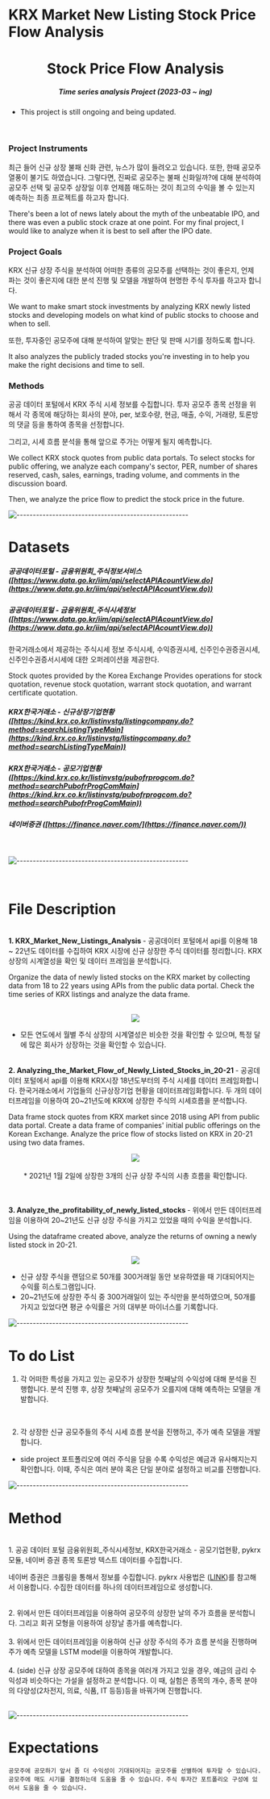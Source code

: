 # KRX Market New Listing Stock Price Flow Analysis


<h1 align="center"> Stock Price Flow Analysis </h1>

<h5 align="center"> Time series analysis Project  (2023-03 ~ ing) </h5>

* This project is still ongoing and being updated. 

<br>
<h3> Project Instruments </h3>


최근 들어 신규 상장 불패 신화 관련, 뉴스가 많이 들려오고 있습니다. 또한, 한때 공모주 열풍이 불기도 하였습니다.
그렇다면, 진짜로 공모주는 불패 신화일까?에 대해 분석하여 공모주 선택 및 공모주 상장일 이후 언제쯤 매도하는 것이 최고의 수익을 볼 수 있는지 예측하는 최종 프로젝트를 하고자 합니다.

There's been a lot of news lately about the myth of the unbeatable IPO, and there was even a public stock craze at one point.
For my final project, I would like to analyze when it is best to sell after the IPO date.
<br>

<h3> Project Goals </h3>

KRX 신규 상장 주식을 분석하여 어떠한 종류의 공모주를 선택하는 것이 좋은지, 언제 파는 것이 좋은지에 대한 분석 진행 및 모델을 개발하여 현명한 주식 투자를 하고자 합니다.

We want to make smart stock investments by analyzing KRX newly listed stocks and developing models on what kind of public stocks to choose and when to sell.

또한, 투자중인 공모주에 대해 분석하여 알맞는 판단 및 판매 시기를 정하도록 합니다.

It also analyzes the publicly traded stocks you're investing in to help you make the right decisions and time to sell.
<br>

<h3> Methods </h3>
공공 데이터 포털에서 KRX 주식 시세 정보를 수집합니다. 투자 공모주 종목 선정을 위해서 각 종목에 해당하는 회사의 분야, per, 보호수량, 현금, 매출, 수익, 거래량, 토론방의 댓글 등을 통하여 종목을 선정합니다.

그리고, 시세 흐름 분석을 통해 앞으로 주가는 어떻게 될지 예측합니다.

We collect KRX stock quotes from public data portals. To select stocks for public offering, we analyze each company's sector, PER, number of shares reserved, cash, sales, earnings, trading volume, and comments in the discussion board.

Then, we analyze the price flow to predict the stock price in the future.
<br>

![-----------------------------------------------------](https://raw.githubusercontent.com/andreasbm/readme/master/assets/lines/rainbow.png)

<h1> Datasets </h1>

##### 공공데이터포털 - 금융위원회_주식정보서비스([https://www.data.go.kr/iim/api/selectAPIAcountView.do](https://www.data.go.kr/iim/api/selectAPIAcountView.do))



##### 공공데이터포털 - 금융위원회_주식시세정보([https://www.data.go.kr/iim/api/selectAPIAcountView.do](https://www.data.go.kr/iim/api/selectAPIAcountView.do))

한국거래소에서 제공하는 주식시세 정보
주식시세, 수익증권시세, 신주인수권증권시세, 신주인수권증서시세에 대한 오퍼레이션을 제공한다.

Stock quotes provided by the Korea Exchange
Provides operations for stock quotation, revenue stock quotation, warrant stock quotation, and warrant certificate quotation.

##### KRX한국거래소 - 신규상장기업현황([https://kind.krx.co.kr/listinvstg/listingcompany.do?method=searchListingTypeMain](https://kind.krx.co.kr/listinvstg/listingcompany.do?method=searchListingTypeMain))

##### KRX한국거래소 - 공모기업현황([https://kind.krx.co.kr/listinvstg/pubofrprogcom.do?method=searchPubofrProgComMain](https://kind.krx.co.kr/listinvstg/pubofrprogcom.do?method=searchPubofrProgComMain))

##### 네이버증권 ([https://finance.naver.com/](https://finance.naver.com/))
<br>

![-----------------------------------------------------](https://raw.githubusercontent.com/andreasbm/readme/master/assets/lines/rainbow.png)

<br>
<h1> File Description </h1>
<br>
<b>1. KRX_Market_New_Listings_Analysis </b> - 공공데이터 포털에서 api를 이용해 18 ~ 22년도 데이터를 수집하여 KRX 시장에 신규 상장한 주식 데이터를 정리합니다. KRX상장의 시계열성을 확인 및 데이터 프레임을 분석합니다.

Organize the data of newly listed stocks on the KRX market by collecting data from 18 to 22 years using APIs from the public data portal. Check the time series of KRX listings and analyze the data frame.<br />
<br>
<p align="center"> 
<img src="img/시기별발행회사수.png" >

* 모든 연도에서 월별 주식 상장의 시계열성은 비슷한 것을 확인할 수 있으며, 특정 달에 많은 회사가 상장하는 것을 확인할 수 있습니다.

<br>
<b>2. Analyzing_the_Market_Flow_of_Newly_Listed_Stocks_in_20-21 </b> - 공공데이터 포털에서 api를 이용해 KRX시장 18년도부터의 주식 시세를 데이터 프레임화합니다. 한국거래소에서 기업들의 신규상장기업 현황을 데이터프레임화합니다. 두 개의 데이터프레임을 이용하여 20~21년도에 KRX에 상장한 주식의 시세흐름을 분석합니다.

Data frame stock quotes from KRX market since 2018 using API from public data portal. Create a data frame of companies' initial public offerings on the Korean Exchange. Analyze the price flow of stocks listed on KRX in 20-21 using two data frames.<br />

<p align="center"> 
<img src="img/20210102상장시총흐름.png" >
<br><br>
* 2021년 1월 2일에 상장한 3개의 신규 상장 주식의 시총 흐름을 확인합니다.

<br><br>
<b>3. Analyze_the_profitability_of_newly_listed_stocks </b> - 위에서 만든 데이터프레임을 이용하여 20~21년도 신규 상장 주식을 가지고 있었을 때의 수익을 분석합니다. 

Using the dataframe created above, analyze the returns of owning a newly listed stock in 20-21.<br />

<p align="center"> 
<img src="img/신규상장주식수익성.png" >

* 신규 상장 주식을 랜덤으로 50개를 300거래일 동안 보유하였을 때 기대되어지는 수익률 히스토그램입니다.
* 20~21년도에 상장한 주식 중 300거래일이 있는 주식만을 분석하였으며, 50개를 가지고 있었다면 평균 수익률은 거의 대부분 마이너스를 기록합니다.


![-----------------------------------------------------](https://raw.githubusercontent.com/andreasbm/readme/master/assets/lines/rainbow.png)

<h1> To do List </h1>

1. 각 어떠한 특성을 가지고 있는 공모주가 상장한 첫째날의 수익성에 대해 분석을 진행합니다.
분석 진행 후, 상장 첫째날의 공모주가 오를지에 대해 예측하는 모델을 개발합니다.
<br>

2. 각 상장한 신규 공모주들의 주식 시세 흐름 분석을 진행하고, 주가 예측 모델을 개발합니다.

* side project
포트폴리오에 여러 주식을 담을 수록 수익성은 예금과 유사해지는지 확인합니다.
이때, 주식은 여러 분야 혹은 단일 분야로 설정하고 비교를 진행합니다.




![-----------------------------------------------------](https://raw.githubusercontent.com/andreasbm/readme/master/assets/lines/rainbow.png)


<h1> Method </h1>

<br>
1. 공공 데이터 포털 금융위원회_주식시세정보, KRX한국거래소 - 공모기업현황, pykrx 모듈, 네이버 증권 종목 토론방 텍스트 데이터를 수집합니다. 

네이버 증권은 크롤링을 통해서 정보를 수집합니다. pykrx 사용법은 ([LINK](https://github.com/sharebook-kr/pykrx))를 참고해서 이용합니다. 수집한 데이터를 하나의 데이터프레임으로 생성합니다.

<br>
2. 위에서 만든 데이터프레임을 이용하여 공모주의 상장한 날의 주가 흐름을 분석합니다. 그리고 회귀 모형을 이용하여 상장날 종가를 예측합니다.<br>

<br>
3. 위에서 만든 데이터프레임을 이용하여 신규 상장 주식의 주가 흐름 분석을 진행하며 주가 예측 모델을 LSTM model을 이용하여 개발합니다.<br>

<br>
4. (side) 신규 상장 공모주에 대하여 종목을 여러개 가지고 있을 경우, 예금의 금리 수익성과 비슷하다는 가설을 설정하고 분석합니다. 이 때, 실험은 종목의 개수, 종목 분야의 다양성(2차전지, 의료, 식품, IT 등등)등을 바꿔가며 진행합니다.<br><br>



![-----------------------------------------------------](https://raw.githubusercontent.com/andreasbm/readme/master/assets/lines/rainbow.png)


<h1> Expectations </h1>

`공모주에 공모하기 앞서 좀 더 수익성이 기대되어지는 공모주를 선별하여 투자할 수 있습니다.`
`공모주에 매도 시기를 결정하는데 도움을 줄 수 있습니다.`
`주식 투자간 포트폴리오 구성에 있어서 도움을 줄 수 있습니다.`